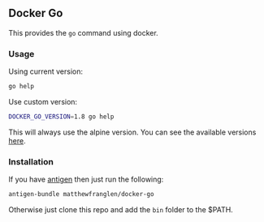 Docker Go
---------

This provides the `go` command using docker.

### Usage

Using current version:

```bash
go help
```

Use custom version:

```bash
DOCKER_GO_VERSION=1.8 go help
```

This will always use the alpine version.
You can see the available versions [here](https://hub.docker.com/_/golang/).

### Installation

If you have [antigen](https://github.com/zsh-users/antigen) then just run the following:

```bash
antigen-bundle matthewfranglen/docker-go
```

Otherwise just clone this repo and add the `bin` folder to the $PATH.

